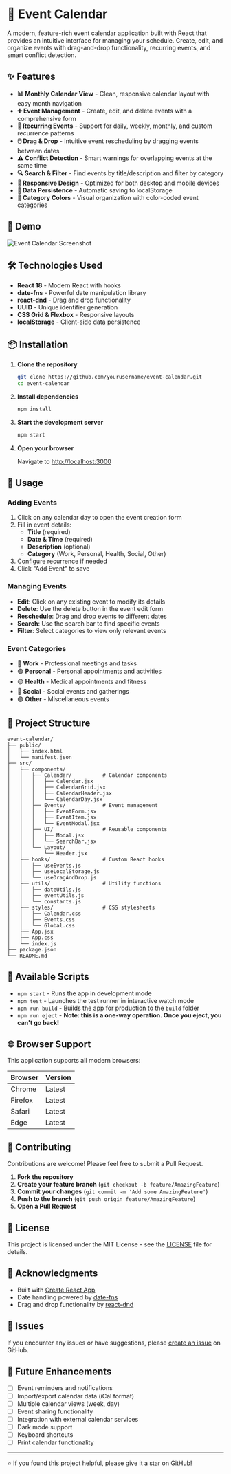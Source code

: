 # 📅 Event Calendar

A modern, feature-rich event calendar application built with React that provides an intuitive interface for managing your schedule. Create, edit, and organize events with drag-and-drop functionality, recurring events, and smart conflict detection.

## ✨ Features

- **📊 Monthly Calendar View** - Clean, responsive calendar layout with easy month navigation
- **➕ Event Management** - Create, edit, and delete events with a comprehensive form
- **🔄 Recurring Events** - Support for daily, weekly, monthly, and custom recurrence patterns
- **🖱️ Drag & Drop** - Intuitive event rescheduling by dragging events between dates
- **⚠️ Conflict Detection** - Smart warnings for overlapping events at the same time
- **🔍 Search & Filter** - Find events by title/description and filter by category
- **📱 Responsive Design** - Optimized for both desktop and mobile devices
- **💾 Data Persistence** - Automatic saving to localStorage
- **🎨 Category Colors** - Visual organization with color-coded event categories

## 🚀 Demo

![Event Calendar Screenshot](screenshot.png)

## 🛠️ Technologies Used

- **React 18** - Modern React with hooks
- **date-fns** - Powerful date manipulation library
- **react-dnd** - Drag and drop functionality
- **UUID** - Unique identifier generation
- **CSS Grid & Flexbox** - Responsive layouts
- **localStorage** - Client-side data persistence

## 📦 Installation

1. **Clone the repository**
   ```bash
   git clone https://github.com/yourusername/event-calendar.git
   cd event-calendar
   ```

2. **Install dependencies**
   ```bash
   npm install
   ```

3. **Start the development server**
   ```bash
   npm start
   ```

4. **Open your browser**
   
   Navigate to [http://localhost:3000](http://localhost:3000)

## 🎯 Usage

### Adding Events
1. Click on any calendar day to open the event creation form
2. Fill in event details:
   - **Title** (required)
   - **Date & Time** (required)
   - **Description** (optional)
   - **Category** (Work, Personal, Health, Social, Other)
3. Configure recurrence if needed
4. Click "Add Event" to save

### Managing Events
- **Edit**: Click on any existing event to modify its details
- **Delete**: Use the delete button in the event edit form
- **Reschedule**: Drag and drop events to different dates
- **Search**: Use the search bar to find specific events
- **Filter**: Select categories to view only relevant events

### Event Categories
- 🔵 **Work** - Professional meetings and tasks
- 🟢 **Personal** - Personal appointments and activities
- 🟡 **Health** - Medical appointments and fitness
- 🔴 **Social** - Social events and gatherings
- 🟣 **Other** - Miscellaneous events

## 📁 Project Structure

```
event-calendar/
├── public/
│   ├── index.html
│   └── manifest.json
├── src/
│   ├── components/
│   │   ├── Calendar/          # Calendar components
│   │   │   ├── Calendar.jsx
│   │   │   ├── CalendarGrid.jsx
│   │   │   ├── CalendarHeader.jsx
│   │   │   └── CalendarDay.jsx
│   │   ├── Events/            # Event management
│   │   │   ├── EventForm.jsx
│   │   │   ├── EventItem.jsx
│   │   │   └── EventModal.jsx
│   │   ├── UI/                # Reusable components
│   │   │   ├── Modal.jsx
│   │   │   └── SearchBar.jsx
│   │   └── Layout/
│   │       └── Header.jsx
│   ├── hooks/                 # Custom React hooks
│   │   ├── useEvents.js
│   │   ├── useLocalStorage.js
│   │   └── useDragAndDrop.js
│   ├── utils/                 # Utility functions
│   │   ├── dateUtils.js
│   │   ├── eventUtils.js
│   │   └── constants.js
│   ├── styles/                # CSS stylesheets
│   │   ├── Calendar.css
│   │   ├── Events.css
│   │   └── Global.css
│   ├── App.jsx
│   ├── App.css
│   └── index.js
├── package.json
└── README.md
```

## 🔧 Available Scripts

- `npm start` - Runs the app in development mode
- `npm test` - Launches the test runner in interactive watch mode
- `npm run build` - Builds the app for production to the `build` folder
- `npm run eject` - **Note: this is a one-way operation. Once you eject, you can't go back!**

## 🌐 Browser Support

This application supports all modern browsers:

| Browser | Version |
|---------|---------|
| Chrome  | Latest  |
| Firefox | Latest  |
| Safari  | Latest  |
| Edge    | Latest  |

## 🤝 Contributing

Contributions are welcome! Please feel free to submit a Pull Request.

1. **Fork the repository**
2. **Create your feature branch** (`git checkout -b feature/AmazingFeature`)
3. **Commit your changes** (`git commit -m 'Add some AmazingFeature'`)
4. **Push to the branch** (`git push origin feature/AmazingFeature`)
5. **Open a Pull Request**

## 📝 License

This project is licensed under the MIT License - see the [LICENSE](LICENSE) file for details.


## 🙏 Acknowledgments

- Built with [Create React App](https://github.com/facebook/create-react-app)
- Date handling powered by [date-fns](https://date-fns.org/)
- Drag and drop functionality by [react-dnd](https://react-dnd.github.io/react-dnd/)

## 🐛 Issues

If you encounter any issues or have suggestions, please [create an issue](https://github.com/yourusername/event-calendar/issues) on GitHub.

## 🔮 Future Enhancements

- [ ] Event reminders and notifications
- [ ] Import/export calendar data (iCal format)
- [ ] Multiple calendar views (week, day)
- [ ] Event sharing functionality
- [ ] Integration with external calendar services
- [ ] Dark mode support
- [ ] Keyboard shortcuts
- [ ] Print calendar functionality

---

⭐ If you found this project helpful, please give it a star on GitHub!
